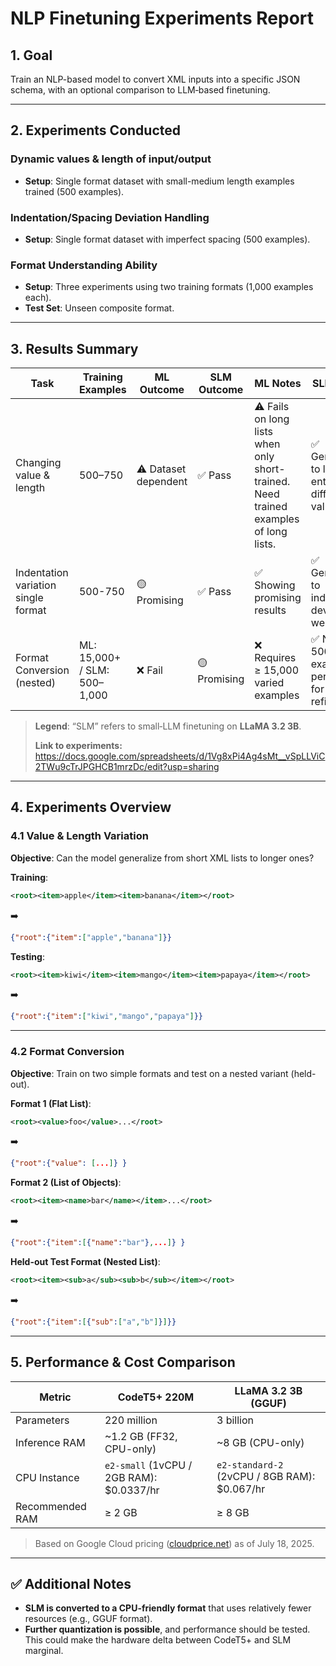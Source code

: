 # NLP Finetuning Experiments Report

## 1. Goal

Train an NLP-based model to convert XML inputs into a specific JSON schema, with an optional comparison to LLM‑based finetuning.

---

## 2. Experiments Conducted

###  Dynamic values & length of input/output
- **Setup**: Single format dataset with small-medium length examples trained (500 examples).

###  Indentation/Spacing Deviation Handling
- **Setup**: Single format dataset with imperfect spacing (500 examples).

###  Format Understanding Ability
- **Setup**: Three experiments using two training formats (1,000 examples each).
- **Test Set**: Unseen composite format.

---

## 3. Results Summary

| Task                        | Training Examples         | ML Outcome | SLM Outcome | ML Notes                                     | SLM Notes                                          |
|----------------------------|---------------------------|------------|-------------|----------------------------------------------|----------------------------------------------------|
| Changing value & length    | 500–750                   | ⚠️ Dataset dependent     | ✅ Pass      | ⚠️ Fails on long lists when only short-trained. Need trained examples of long lists. | ✅ Generalizes to larger entries with different values |
| Indentation variation single format      | 500-750               | 🟡 Promising     | ✅ Pass      | ✅ Showing promising results                   | ✅ Generalizes to indentation deviation well |
| Format Conversion (nested) | ML: 15,000+ / SLM: 500–1,000 | ❌ Fail     | 🟡 Promising      | ❌ Requires ≥ 15,000 varied examples          | ✅ Needs 500–1,000 examples per format for refinement |

> **Legend**: “SLM” refers to small‑LLM finetuning on **LLaMA 3.2 3B**.
> 
> **Link to experiments:** https://docs.google.com/spreadsheets/d/1Vg8xPi4Ag4sMt__vSpLLViC2TWu9cTrJPGHCB1mrzDc/edit?usp=sharing
---

## 4. Experiments Overview

### 4.1 Value & Length Variation

**Objective**: Can the model generalize from short XML lists to longer ones?

**Training**:
```xml
<root><item>apple</item><item>banana</item></root>
```
➡️  
```json
{"root":{"item":["apple","banana"]}}
```

**Testing**:
```xml
<root><item>kiwi</item><item>mango</item><item>papaya</item></root>
```
➡️  
```json
{"root":{"item":["kiwi","mango","papaya"]}}
```

---

### 4.2 Format Conversion

**Objective**: Train on two simple formats and test on a nested variant (held-out).

**Format 1 (Flat List)**:
```xml
<root><value>foo</value>...</root>
```
➡️  
```json
{"root":{"value": [...]} }
```

**Format 2 (List of Objects)**:
```xml
<root><item><name>bar</name></item>...</root>
```
➡️  
```json
{"root":{"item":[{"name":"bar"},...]} }
```

**Held-out Test Format (Nested List)**:
```xml
<root><item><sub>a</sub><sub>b</sub></item></root>
```
➡️  
```json
{"root":{"item":[{"sub":["a","b"]}]}}
```

---

## 5. Performance & Cost Comparison

| Metric          | CodeT5+ 220M                        | LLaMA 3.2 3B (GGUF)                  |
|------------------|--------------------------------------|--------------------------------------|
| Parameters       | 220 million                         | 3 billion                            |
| Inference RAM    | ~1.2 GB (FF32, CPU-only)            | ~8 GB (CPU-only)                     |
| CPU Instance     | `e2-small` (1vCPU / 2GB RAM): $0.0337/hr | `e2-standard-2` (2vCPU / 8GB RAM): $0.067/hr |
| Recommended RAM  | ≥ 2 GB                              | ≥ 8 GB                               |

> Based on Google Cloud pricing ([cloudprice.net](https://cloudprice.net)) as of July 18, 2025.

---

## ✅ Additional Notes

- **SLM is converted to a CPU-friendly format** that uses relatively fewer resources (e.g., GGUF format).
- **Further quantization is possible**, and performance should be tested. This could make the hardware delta between CodeT5+ and SLM marginal.
